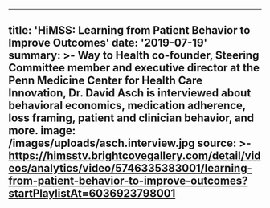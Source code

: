 ---
title: 'HiMSS: Learning from Patient Behavior to Improve Outcomes'
date: '2019-07-19'
summary: >-
  Way to Health co-founder, Steering Committee member and executive director at
  the Penn Medicine Center for Health Care Innovation, Dr. David Asch is
  interviewed about behavioral economics, medication adherence, loss framing,
  patient and clinician behavior, and more.
image: /images/uploads/asch.interview.jpg
source: >-
  https://himsstv.brightcovegallery.com/detail/videos/analytics/video/5746335383001/learning-from-patient-behavior-to-improve-outcomes?startPlaylistAt=6036923798001
----

